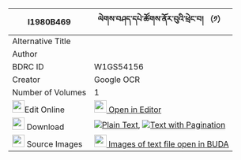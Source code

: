 |I1980B469|ལེགས་བཤད་དཔེ་ཚོགས་ནོར་བུའི་ཕྲེང་བ། （༡） 
| --- | --- 
|Alternative Title |
|Author | 
|BDRC ID | W1GS54156
|Creator | Google OCR
|Number of Volumes| 1
|<img width="25" src="https://img.icons8.com/color/25/000000/edit-property.png">Edit Online| [<img width="25" src="https://avatars.githubusercontent.com/u/45091458?s=200&v=4"> Open in Editor](http://editor.openpecha.org/I1980B469)
|<img width="25" src="https://img.icons8.com/fluent/48/000000/download-2.png"/>  Download | [![](https://img.icons8.com/color/20/000000/txt.png)Plain Text](https://github.com/Openpecha/I1980B469/releases/download/v2/lekshe_pe_tsok_norbu_i_trengwa_plain_I1980B469.zip), [![](https://img.icons8.com/color/20/000000/txt.png)Text with Pagination](https://github.com/Openpecha/I1980B469/releases/download/v2/lekshe_pe_tsok_norbu_i_trengwa_pages_I1980B469.zip)
|<img width="25" src="https://img.icons8.com/plasticine/100/000000/pictures-folder.png"/>  Source Images | [<img width="25" src="https://library.bdrc.io/icons/BUDA-small.svg"> Images of text file open in BUDA](https://library.bdrc.io/show/bdr:W1GS54156)